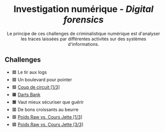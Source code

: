 <div align="center">
  <h1>Investigation numérique - <i>Digital forensics</i></h1>
  <p>
    Le principe de ces challenges de criminalistique numérique est d'analyser les traces laissées par différentes activités sur des systèmes d'informations.
  </p>
</div>

## Challenges
- 🟦 Le tir aux logs
- 🟦 Un boulevard pour pointer
- 🟩 [Coup de circuit [1/3]](CoupDeCircuit)
- 🟧 [Darts Bank](DartsBank)
- 🟧 Vaut mieux sécuriser que guérir
- 🟥 De bons croissants au beurre
- 🟥 [Poids Raw vs. Cours Jette [1/3]](PoidsRawVSCoursJette1)
- 🟪 [Poids Raw vs. Cours Jette [3/3]](PoidsRawVSCoursJette3)